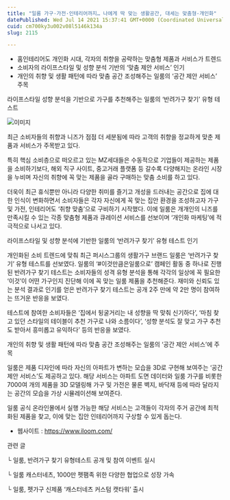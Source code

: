 ```yaml
---
title: "일룸 가구·가전·인테리어까지… 나에게 딱 맞는 생활공간, 대세는 맞춤형·개인화"
datePublished: Wed Jul 14 2021 15:37:41 GMT+0000 (Coordinated Universal Time)
cuid: cm700ky3u002v08l5146k134a
slug: 2115

---
```



- 홈인테리어도 개인화 시대, 각자의 취향을 공략하는 맞춤형 제품과 서비스가 트렌드
- 소비자의 라이프스타일 및 성향 분석 기반의 ‘맞춤 제안 서비스’ 인기
- 개인의 취향 및 생활 패턴에 따라 맞춤 공간 조성해주는 일룸의 ‘공간 제안 서비스’ 주목

라이프스타일 성향 분석을 기반으로 가구를 추천해주는 일룸의 ‘반려가구 찾기’ 유형 테스트

![이미지](https://cdn.hashnode.com/res/hashnode/image/upload/v1739250061928/a5f8154c-9f7f-4f3e-80d1-bbcfb816eca4.jpeg)

최근 소비자들의 취향과 니즈가 점점 더 세분됨에 따라 고객의 취향을 정교하게 맞춘 제품과 서비스가 주목받고 있다.

특히 핵심 소비층으로 떠오르고 있는 MZ세대들은 수동적으로 기업들이 제공하는 제품을 소비하기보다, 해외 직구 사이트, 중고거래 플랫폼 등 갈수록 다양해지는 온라인 시장을 누비며 자신의 취향에 꼭 맞는 제품을 골라 구매하는 맞춤 소비를 하고 있다.

더욱이 최근 휴식뿐만 아니라 다양한 취미를 즐기고 개성을 드러내는 공간으로 집에 대한 인식이 변화하면서 소비자들은 각자 자신에게 꼭 맞는 집안 환경을 조성하고자 가구 및 가전, 인테리어도 ‘취향 맞춤’으로 구비하기 시작했다. 이에 일룸은 개개인의 니즈를 만족시킬 수 있는 각종 맞춤형 제품과 큐레이션 서비스를 선보이며 ‘개인화 마케팅’에 적극적으로 나서고 있다.

라이프스타일 및 성향 분석에 기반한 일룸의 ‘반려가구 찾기’ 유형 테스트 인기

개인화된 소비 트렌드에 맞춰 최근 퍼시스그룹의 생활가구 브랜드 일룸은 ‘반려가구 찾기’ 유형 테스트를 선보였다. 일룸의 ‘#이것만큼은일룸으로’ 캠페인 활동 중 하나로 진행된 반려가구 찾기 테스트는 소비자들의 성격 유형 분석을 통해 각각의 일상에 꼭 필요한 ‘이것’이 어떤 가구인지 진단해 이에 꼭 맞는 일룸 제품을 추천해준다. 재미와 신뢰도 있는 분석 결과로 인기를 얻은 반려가구 찾기 테스트는 공개 2주 만에 약 2만 명이 참여하는 뜨거운 반응을 보였다.

테스트에 참여한 소비자들은 ‘집에서 뒹굴거리는 내 성향을 딱 맞춰 신기하다’, ‘마침 찾고 있던 스타일의 테이블이 추천 가구로 나와 소름이다’, ‘성향 분석도 잘 맞고 가구 추천도 받아서 흥미롭고 유익하다’ 등의 반응을 보였다.

개인의 취향 및 생활 패턴에 따라 맞춤 공간 조성해주는 일룸의 ‘공간 제안 서비스’에 주목

일룸은 제품 디자인에 따라 자신의 아파트가 변하는 모습을 3D로 구현해 보여주는 ‘공간 제안 서비스’도 제공하고 있다. 해당 서비스는 아파트 도면 데이터와 일룸 가구를 비롯한 7000여 개의 제품을 3D 모델링해 가구 및 가전은 물론 벽지, 바닥재 등에 따라 달라지는 공간의 모습을 가상 시뮬레이션해 보여준다.

일룸 공식 온라인몰에서 실행 가능한 해당 서비스는 고객들이 각자의 주거 공간에 최적화된 제품을 찾고, 이에 맞는 집안 인테리어까지 구상할 수 있게 돕는다.

- 웹사이트 : https://www.iloom.com/

관련 글

└ 일룸, 반려가구 찾기 유형테스트 공개 및 참여 이벤트 실시

└ 일룸 캐스터네츠, 1000만 펫팸족 위한 다양한 협업으로 성장 가속

└ 일룸, 펫가구 신제품 ‘캐스터네츠 커스텀 캣타워’ 출시